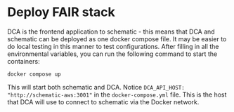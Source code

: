 # Deploy FAIR stack

DCA is the frontend application to schematic - this means that DCA and schematic can be deployed as one docker compose file.  It may be easier to do local testing in this manner to test configurations.  After filling in all the environmental variables, you can run the following command to start the containers:

```
docker compose up
```

This will start both schematic and DCA. Notice `DCA_API_HOST: "http://schematic-aws:3001"` in the `docker-compose.yml` file.  This is the host that DCA will use to connect to schematic via the Docker network.
